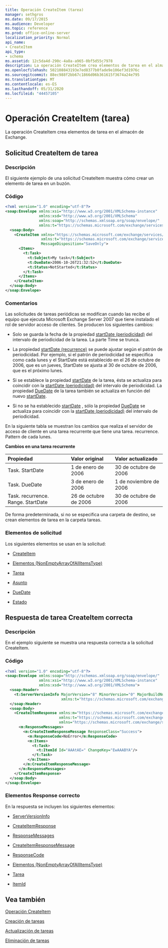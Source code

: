 ```yaml
---
title: Operación CreateItem (tarea)
manager: sethgros
ms.date: 09/17/2015
ms.audience: Developer
ms.topic: reference
ms.prod: office-online-server
localization_priority: Normal
api_name:
- CreateItem
api_type:
- schema
ms.assetid: 12c5da4d-290c-4a8a-a965-0bf5d55c7978
description: La operación CreateItem crea elementos de tarea en el almacén de Exchange.
ms.openlocfilehash: 502108843193e7ed8377b0fade9e106ef3d1976c
ms.sourcegitcommit: 88ec988f2bb67c1866d06b361615f3674a24e795
ms.translationtype: MT
ms.contentlocale: es-ES
ms.lasthandoff: 05/31/2020
ms.locfileid: "44457105"
---
```

# <a name="createitem-operation-task"></a>Operación CreateItem (tarea)

La operación CreateItem crea elementos de tarea en el almacén de Exchange.
  
## <a name="task-createitem-request"></a>Solicitud CreateItem de tarea

### <a name="description"></a>Descripción

El siguiente ejemplo de una solicitud CreateItem muestra cómo crear un elemento de tarea en un buzón.
  
### <a name="code"></a>Código

```XML
<?xml version="1.0" encoding="utf-8"?>
<soap:Envelope xmlns:xsi="http://www.w3.org/2001/XMLSchema-instance"
               xmlns:xsd="http://www.w3.org/2001/XMLSchema"
               xmlns:soap="http://schemas.xmlsoap.org/soap/envelope/"
               xmlns:t="https://schemas.microsoft.com/exchange/services/2006/types">
  <soap:Body>
    <CreateItem xmlns="https://schemas.microsoft.com/exchange/services/2006/messages"
                xmlns:t="https://schemas.microsoft.com/exchange/services/2006/types" 
                MessageDisposition="SaveOnly">
      <Items>
        <t:Task>
          <t:Subject>My task</t:Subject>
          <t:DueDate>2006-10-26T21:32:52</t:DueDate>
          <t:Status>NotStarted</t:Status>
        </t:Task>
      </Items>
    </CreateItem>
  </soap:Body>
</soap:Envelope>
```

### <a name="comments"></a>Comentarios

Las solicitudes de tareas periódicas se modifican cuando las recibe el equipo que ejecuta Microsoft Exchange Server 2007 que tiene instalado el rol de servidor acceso de clientes. Se producen los siguientes cambios:
  
- Solo se guarda la fecha de la propiedad [startDate (periodicidad)](startdate-recurrence.md) del intervalo de periodicidad de la tarea. La parte Time se trunca. 
    
- La propiedad [startDate (recurrence)](startdate-recurrence.md) se puede ajustar según el patrón de periodicidad. Por ejemplo, si el patrón de periodicidad se especifica como cada lunes y el StartDate está establecido en el 26 de octubre de 2006, que es un jueves, StartDate se ajusta al 30 de octubre de 2006, que es el próximo lunes. 
    
- Si se establece la propiedad [startDate](startdate.md) de la tarea, ésta se actualiza para coincidir con la [startDate (periodicidad)](startdate-recurrence.md) del intervalo de periodicidad. La propiedad [DueDate](duedate.md) de la tarea también se actualiza en función del nuevo [startDate](startdate.md).
    
- Si no se ha establecido [startDate](startdate.md) , sólo la propiedad [DueDate](duedate.md) se actualiza para coincidir con la [startDate (periodicidad)](startdate-recurrence.md) del intervalo de periodicidad. 
    
En la siguiente tabla se muestran los cambios que realiza el servidor de acceso de cliente en una tarea recurrente que tiene una tarea. recurrence. Pattern de cada lunes.
  
**Cambios en una tarea recurrente**

|**Propiedad**|**Valor original**|**Valor actualizado**|
|:-----|:-----|:-----|
|Task. StartDate  <br/> |1 de enero de 2006  <br/> |30 de octubre de 2006  <br/> |
|Task. DueDate  <br/> |3 de enero de 2006  <br/> |1 de noviembre de 2006  <br/> |
|Task. recurrence. Range. StartDate  <br/> |26 de octubre de 2006  <br/> |30 de octubre de 2006  <br/> |
   
De forma predeterminada, si no se especifica una carpeta de destino, se crean elementos de tarea en la carpeta tareas.
  
### <a name="request-elements"></a>Elementos de solicitud

Los siguientes elementos se usan en la solicitud:
  
- [CreateItem](createitem.md)
    
- [Elementos (NonEmptyArrayOfAllItemsType)](items-nonemptyarrayofallitemstype.md)
    
- [Tarea](task.md)
    
- [Asunto](subject.md)
    
- [DueDate](duedate.md)
    
- [Estado](status.md)
    
## <a name="successful-task-createitem-response"></a>Respuesta de tarea CreateItem correcta

### <a name="description"></a>Descripción

En el ejemplo siguiente se muestra una respuesta correcta a la solicitud CreateItem.
  
### <a name="code"></a>Código

```XML
<?xml version="1.0" encoding="utf-8"?>
<soap:Envelope xmlns:soap="http://schemas.xmlsoap.org/soap/envelope/" 
               xmlns:xsi="http://www.w3.org/2001/XMLSchema-instance" 
               xmlns:xsd="http://www.w3.org/2001/XMLSchema">
  <soap:Header>
    <t:ServerVersionInfo MajorVersion="8" MinorVersion="0" MajorBuildNumber="653" MinorBuildNumber="0" 
                         xmlns:t="https://schemas.microsoft.com/exchange/services/2006/types"/>
  </soap:Header>
  <soap:Body>
    <CreateItemResponse xmlns:m="https://schemas.microsoft.com/exchange/services/2006/messages" 
                        xmlns:t="https://schemas.microsoft.com/exchange/services/2006/types" 
                        xmlns="https://schemas.microsoft.com/exchange/services/2006/messages">
      <m:ResponseMessages>
        <m:CreateItemResponseMessage ResponseClass="Success">
          <m:ResponseCode>NoError</m:ResponseCode>
          <m:Items>
            <t:Task>
              <t:ItemId Id="AAAtAE=" ChangeKey="EwAAABYA"/>
            </t:Task>
          </m:Items>
        </m:CreateItemResponseMessage>
      </m:ResponseMessages>
    </CreateItemResponse>
  </soap:Body>
</soap:Envelope>
```

### <a name="successful-response-elements"></a>Elementos Response correcto

En la respuesta se incluyen los siguientes elementos:
  
- [ServerVersionInfo](serverversioninfo.md)
    
- [CreateItemResponse](createitemresponse.md)
    
- [ResponseMessages](responsemessages.md)
    
- [CreateItemResponseMessage](createitemresponsemessage.md)
    
- [ResponseCode](responsecode.md)
    
- [Elementos (NonEmptyArrayOfAllItemsType)](items-nonemptyarrayofallitemstype.md)
    
- [Tarea](task.md)
    
- [ItemId](itemid.md)
    
## <a name="see-also"></a>Vea también



[Operación CreateItem](createitem-operation.md)


[Creación de tareas](https://msdn.microsoft.com/library/0ef97334-e8a0-4f67-a23a-dd9e2bbad49f%28Office.15%29.aspx)
  
[Actualización de tareas](https://msdn.microsoft.com/library/0a1bf360-d40c-4a99-929b-4c73a14394d5%28Office.15%29.aspx)
  
[Eliminación de tareas](https://msdn.microsoft.com/library/a3d7e25f-8a35-4901-b1d9-d31f418ab340%28Office.15%29.aspx)

